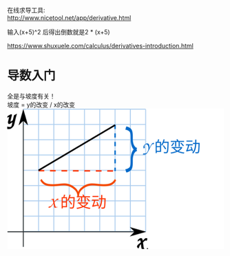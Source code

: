
在线求导工具:</br>
http://www.nicetool.net/app/derivative.html </br>

输入(x+5)^2 后得出倒数就是2 * (x+5)</br>


https://www.shuxuele.com/calculus/derivatives-introduction.html</br>


# 导数入门
全是与坡度有关！</br>
坡度 = y的改变 / x的改变</br>
<img border="0" src="images/derivative/slope.svg"/></br>


